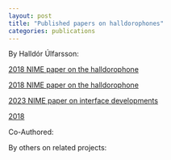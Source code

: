 ```yaml
---
layout: post
title: "Published papers on halldorophones"
categories: publications
---
```

By Halldór Úlfarsson:

[2018 NIME paper on the halldorophone](https://halldorulfarsson.github.io/info/assets/papers/Halldorophone_NIME_2018.pdf "download")

[2018 NIME paper on the halldorophone](assets/2023_nime_ulfarsson_magnusson_ergodynamics_string_feedback.pdf)

[2023 NIME paper on interface developments](/papers/2023_nime_ulfarsson_magnusson_ergodynamics_string_feedback.pdf)

[2018](/assets/Halldorophone_NIME_2018.pdf)

Co-Authored:

By others on related projects:
